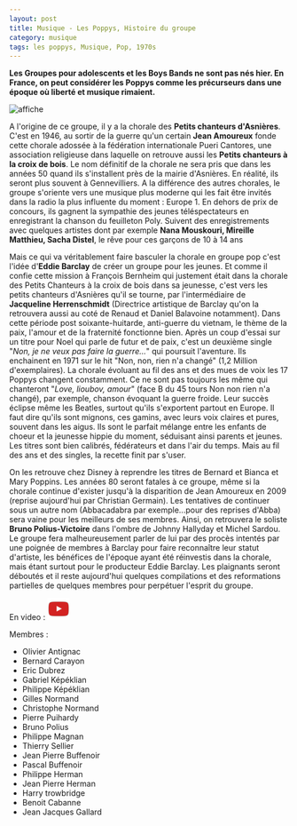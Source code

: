 ```yaml
---
layout: post
title: Musique - Les Poppys, Histoire du groupe
category: musique
tags: les poppys, Musique, Pop, 1970s
---
```

**Les Groupes pour adolescents et les Boys Bands ne sont pas nés hier. En France, on peut considérer les Poppys comme les précurseurs dans une époque où liberté et musique rimaient.**

![affiche](https://filedn.eu/llqi9IBxlYouGRXYG2xlROb/img/2015/poppys.jpg)

A l'origine de ce groupe, il y a la chorale des **Petits chanteurs d'Asnières**. C'est en 1946, au sortir de la guerre qu'un certain **Jean Amoureux** fonde cette chorale adossée à la fédération internationale Pueri Cantores, une association religieuse dans laquelle on retrouve aussi les **Petits chanteurs à la croix de bois**. Le nom définitif de la chorale ne sera pris que dans les années 50 quand ils s'installent près de la mairie d'Asnières. En réalité, ils seront plus souvent à Gennevilliers. A la différence des autres chorales, le groupe s'oriente vers une musique plus moderne qui les fait être invités dans la radio la plus influente du moment : Europe 1. En dehors de prix de concours, ils gagnent la sympathie des jeunes téléspectateurs en enregistrant la chanson du feuilleton Poly. Suivent des enregistrements avec quelques artistes dont par exemple **Nana Mouskouri, Mireille Matthieu, Sacha Distel**, le rêve pour ces garçons de 10 à 14 ans

Mais ce qui va véritablement faire basculer la chorale en groupe pop c'est l'idée d'**Eddie Barclay** de créer un groupe pour les jeunes. Et comme il confie cette mission à François Bernheim qui justement était dans la chorale des Petits Chanteurs à la croix de bois dans sa jeunesse, c'est vers les petits chanteurs d'Asnières qu'il se tourne, par l'intermédiaire de **Jacqueline Herrenschmidt** (Directrice artistique de Barclay qu'on la retrouvera aussi au coté de Renaud et Daniel Balavoine notamment). Dans cette période post soixante-huitarde, anti-guerre du vietnam, le thème de la paix, l'amour et de la fraternité fonctionne bien. Après un coup d'essai sur un titre pour Noel qui parle de futur et de paix, c'est un deuxième single "<i>Non, je ne veux pas faire la guerre…</i>" qui poursuit l'aventure. Ils enchainent en 1971 sur le hit "Non, non, rien n'a changé" (1,2 Million d'exemplaires). La chorale évoluant au fil des ans et des mues de voix les 17 Poppys changent constamment. Ce ne sont pas toujours les même qui chanteront "<i>Love, lioubov, amour</i>" (face B du 45 tours Non non rien n'a changé), par exemple, chanson évoquant la guerre froide. Leur succès éclipse même les Beatles, surtout qu'ils s'exportent partout en Europe. Il faut dire qu'ils sont mignons, ces gamins, avec leurs voix claires et pures, souvent dans les aigus. Ils sont le parfait mélange entre les enfants de choeur et la jeunesse hippie du moment, séduisant ainsi parents et jeunes. Les titres sont bien calibrés, fédérateurs et dans l'air du temps. Mais au fil des ans et des singles, la recette finit par s'user.

On les retrouve chez Disney à reprendre les titres de Bernard et Bianca et Mary Poppins. Les années 80 seront fatales à ce groupe, même si la chorale continue d'exister jusqu'à la disparition de Jean Amoureux en 2009 (reprise aujourd'hui par Christian Germain). Les tentatives de continuer sous un autre nom (Abbacadabra par exemple...pour des reprises d'Abba) sera vaine pour les meilleurs de ses membres. Ainsi, on retrouvera le soliste **Bruno Polius-Victoire** dans l'ombre de Johnny Hallyday et Michel Sardou. Le groupe fera malheureusement parler de lui par des procès intentés par une poignée de membres à Barclay pour faire reconnaître leur statut d'artiste, les bénéfices de l'époque ayant été réinvestis dans la chorale, mais étant surtout pour le producteur Eddie Barclay. Les plaignants seront déboutés et il reste aujourd'hui quelques compilations et des reformations partielles de quelques membres pour perpétuer l'esprit du groupe.

En video : [![video](/images/youtube.png)](www.youtube.com/watch?v=dQKp8qJjKbE)

Membres :

* Olivier Antignac
* Bernard Carayon
* Eric Dubrez
* Gabriel Képéklian
* Philippe Képéklian
* Gilles Normand
* Christophe Normand
* Pierre Puihardy
* Bruno Polius
* Philippe Magnan
* Thierry Sellier
* Jean Pierre Buffenoir
* Pascal Buffenoir
* Philippe Herman
* Jean Pierre Herman
* Harry trowbridge
* Benoit Cabanne
* Jean Jacques Gallard

